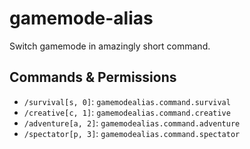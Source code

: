 # gamemode-alias
Switch gamemode in amazingly short command.

## Commands & Permissions
* `/survival[s, 0]`: `gamemodealias.command.survival`
* `/creative[c, 1]`: `gamemodealias.command.creative`
* `/adventure[a, 2]`: `gamemodealias.command.adventure`
* `/spectator[p, 3]`: `gamemodealias.command.spectator`
